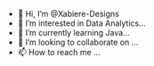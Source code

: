 - 👋 Hi, I’m @Xabiere-Designs
- 👀 I’m interested in Data Analytics...
- 🌱 I’m currently learning Java...
- 💞️ I’m looking to collaborate on ...
- 📫 How to reach me ...

<!---
Xabiere-Designs/Xabiere-Designs is a ✨ special ✨ repository because its `README.md` (this file) appears on your GitHub profile.
You can click the Preview link to take a look at your changes.
--->
